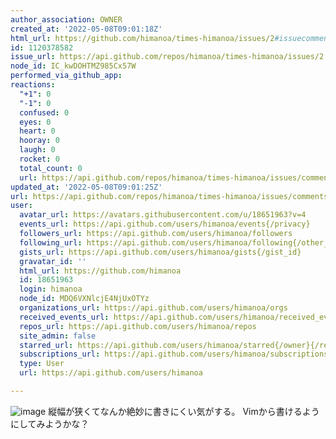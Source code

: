 ```yaml
---
author_association: OWNER
created_at: '2022-05-08T09:01:18Z'
html_url: https://github.com/himanoa/times-himanoa/issues/2#issuecomment-1120378582
id: 1120378582
issue_url: https://api.github.com/repos/himanoa/times-himanoa/issues/2
node_id: IC_kwDOHTMZ985Cx57W
performed_via_github_app: 
reactions:
  "+1": 0
  "-1": 0
  confused: 0
  eyes: 0
  heart: 0
  hooray: 0
  laugh: 0
  rocket: 0
  total_count: 0
  url: https://api.github.com/repos/himanoa/times-himanoa/issues/comments/1120378582/reactions
updated_at: '2022-05-08T09:01:25Z'
url: https://api.github.com/repos/himanoa/times-himanoa/issues/comments/1120378582
user:
  avatar_url: https://avatars.githubusercontent.com/u/18651963?v=4
  events_url: https://api.github.com/users/himanoa/events{/privacy}
  followers_url: https://api.github.com/users/himanoa/followers
  following_url: https://api.github.com/users/himanoa/following{/other_user}
  gists_url: https://api.github.com/users/himanoa/gists{/gist_id}
  gravatar_id: ''
  html_url: https://github.com/himanoa
  id: 18651963
  login: himanoa
  node_id: MDQ6VXNlcjE4NjUxOTYz
  organizations_url: https://api.github.com/users/himanoa/orgs
  received_events_url: https://api.github.com/users/himanoa/received_events
  repos_url: https://api.github.com/users/himanoa/repos
  site_admin: false
  starred_url: https://api.github.com/users/himanoa/starred{/owner}{/repo}
  subscriptions_url: https://api.github.com/users/himanoa/subscriptions
  type: User
  url: https://api.github.com/users/himanoa

---
```

![image](https://user-images.githubusercontent.com/18651963/167289195-6e8b213f-c01a-4a1d-be19-9c87642a6e2b.png)
縦幅が狭くてなんか絶妙に書きにくい気がする。
Vimから書けるようにしてみようかな？